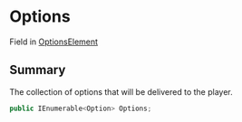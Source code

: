 # Options

Field in [OptionsElement](./)

## Summary

The collection of options that will be delivered to the player.

```csharp
public IEnumerable<Option> Options;
```

